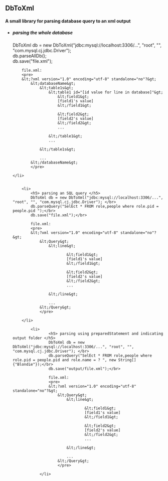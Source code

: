 <h2>DbToXml </h2>
<h4> A small library for parsing database query to an xml output </h4>

<ul>
	<li>	
		<h5> parsing the whole database </h5>
		DbToXml db = new DbToXml("jdbc:mysql://localhost:3306/...", "root", "", "com.mysql.cj.jdbc.Driver"); </br>
        db.parseAllDb();</br>
        db.save("file.xml");</br>

        file.xml:
        <pre>
        &lt;?xml version="1.0" encoding="utf-8" standalone="no"?&gt;
            &lt;databaseName&gt;
                &lt;table1s&gt;
                    &lt;table1 id="[id value for line in database]"&gt;
                        &lt;field1&gt;
                        [field1's value]
                        &lt;/field1&gt;

                        &lt;field2&gt;
                        [field2's value]
                        &lt;/field2&gt;
                        ...

                    &lt;/table1&gt;
                    ...

                &lt;/table1s&gt;

                ...
            &lt;/databaseName&gt;
            </pre>

	</li>


		<li>
    		<h5> parsing an SQL query </h5>
    		DbToXml db = new DbToXml("jdbc:mysql://localhost:3306/...", "root", "", "com.mysql.cj.jdbc.Driver"); </br>
            db.parseQuery("SelEct * FROM role,people where role.pid = people.pid ");</br>
            db.save("file.xml");</br>

            file.xml:
            <pre>
            &lt;?xml version="1.0" encoding="utf-8" standalone="no"?&gt;
                &lt;Query&gt;
                    &lt;line&gt;

                            &lt;field1&gt;
                            [field1's value]
                            &lt;/field1&gt;

                            &lt;field2&gt;
                            [field2's value]
                            &lt;/field2&gt;
                            ...

                    &lt;/line&gt;

                    ...
                &lt;/Query&gt;
                </pre>

    	</li>

    		<li>
            		<h5> parsing using preparedStatement and indicating output folder </h5>
            		DbToXml db = new DbToXml("jdbc:mysql://localhost:3306/...", "root", "", "com.mysql.cj.jdbc.Driver"); </br>
                    db.parseQuery("SelEct * FROM role,people where role.pid = people.pid and role.name = ? ", new String[]{"Blondie"});</br>
                    db.save("output/file.xml");</br>

                    file.xml:
                    <pre>
                    &lt;?xml version="1.0" encoding="utf-8" standalone="no"?&gt;
                        &lt;Query&gt;
                            &lt;line&gt;

                                    &lt;field1&gt;
                                    [field1's value]
                                    &lt;/field1&gt;

                                    &lt;field2&gt;
                                    [field2's value]
                                    &lt;/field2&gt;
                                    ...

                            &lt;/line&gt;

                            ...
                        &lt;/Query&gt;
                        </pre>

            	</li>
		
</ul>